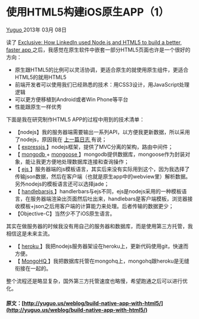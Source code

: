 #  使用HTML5构建iOS原生APP（1） 

[ Yuguo ](http://yuguo.us) 2013年 03月 08日 

读了 [ Exclusive: How LinkedIn used Node.js and HTML5 to build a better, faster app ](http://venturebeat.com/2011/08/16/linkedin-node/) 之后，我感觉在原生软件中嵌套一部分HTML5页面也许是一个很好的方向： 

  * 原生跟HTML5的比例可以灵活协调，更适合原生的就使用原生组件，更适合HTML5的就用HTML5 
  * 前端开发者可以使用我们已经熟悉的技术：用CSS3设计，用JavaScript处理逻辑 
  * 可以更方便移植到Android或者Win Phone等平台 
  * 性能跟原生一样优秀 

下面是我在研究制作HTML5 APP的过程中用到的技术清单： 

  * 【nodejs】我的服务器端需要输出一系列API，以方便我更新数据，所以采用了nodejs，原因我在 [ 上一篇日志 ](http://yuguo.us/weblog/node/) 有说； 
  * 【 [ expressjs ](http://expressjs.com/) 】nodejs框架，提供了MVC分离的架构，路由中间件； 
  * 【 [ mongodb ](http://www.mongodb.org/) \+ [ mongoose ](http://mongoosejs.com/) 】mongodb提供数据库，mongoose作为封装对象，能让我更方便地处理数据库连接和查询操作； 
  * 【 [ ejs ](https://github.com/visionmedia/ejs) 】服务器端的js模板语言，其实后来没有实际用到这个，因为我选择了传输json数据，然后在客户端（也就是原生app中的webview里）解析数据。另外nodejs的模板语言还可以选择jade； 
  * 【 [ handlebarsjs ](http://handlebarsjs.com/) 】handlerbars与ejs不同，ejs是nodejs采用的一种模板语言，在服务器端渲染出页面然后吐出来，handlebars是客户端模板，浏览器接收模板+json之后用客户端的计算能力来处理。后者传输的数据更少； 
  * 【Objective-C】当然少不了iOS原生语言。 

其实在做服务器的时候我没有用自己的服务器和数据库，而是使用第三方托管，我相信这是未来主流。 

  * 【 [ heroku ](http://heroku.com) 】我把nodejs服务器架设在heroku上，更新代码使用git，快速而方便。 
  * 【 [ MongoHQ ](https://www.mongohq.com/) 】我把数据库托管在mongohq上，mongohq跟heroku是无缝衔接在一起的。 

整个流程还是略显复杂，国外第三方托管速度也略慢，希望跑通之后可以进行优化。 
#### 原文：[http://yuguo.us/weblog/build-native-app-with-html5/](http://yuguo.us/weblog/build-native-app-with-html5/)